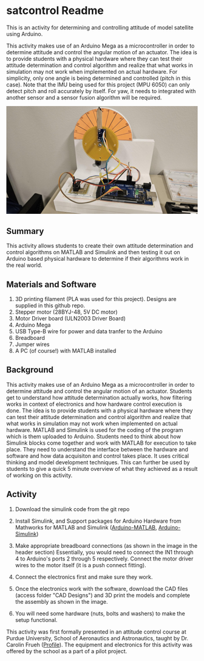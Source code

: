 # satcontrol Readme
This is an activity for determining and controlling attitude of model satellite using Arduino. 

This activity makes use of an Arduino Mega as a microcontroller in order to determine attitude and control the angular motion of an actuator. The idea is to provide students with a physical hardware where they can test their attitude determination and control algorithm and realize that what works in simulation may not work when implemented on actual hardware. For simplicity, only one angle is being determined and controlled (pitch in this case). Note that the IMU being used for this project (MPU 6050) can only detect pitch and roll accurately by itself. For yaw, it needs to integrated with another sensor and a sensor fusion algorithm will be required. 

![Hardware printed and installed](sat_control_rig.jpg "Satcontrol rig with 3D printed hardware and electronics")

## Summary

This activity allows students to create their own attitude determination and control algorithms on MATLAB and Simulink and then testing it out on Arduino based physical hardware to determine if their algorithms work in the real world. 

## Materials and Software

1. 3D printing filament (PLA was used for this project). Designs are supplied in this github repo. 
2. Stepper motor (28BYJ-48, 5V DC motor)
3. Motor Driver board (ULN2003 Driver Board)
4. Arduino Mega
5. USB Type-B wire for power and data tranfer to the Arduino
6. Breadboard
7. Jumper wires
8. A PC (of course!) with MATLAB installed


## Background
This activity makes use of an Arduino Mega as a microcontroller in order to determine attitude and control the angular motion of an actuator. Students get to understand how attitude determination actually works, how filtering works in context of electronics and how hardware control execution is done. The idea is to provide students with a physical hardware where they can test their attitude determination and control algorithm and realize that what works in simulation may not work when implemented on actual hardware. MATLAB and Simulink is used for the coding of the program which is them uploaded to Arduino. Students need to think about how Simulink blocks come together and work with MATLAB for execution to take place. They need to understand the interface between the hardware and software and how data acquisiton and control takes place. It uses critical thinking and model development techniques.  This can further be used by students to give a quick 5 minute overview of what they achieved as a result of working on this activity. 

## Activity

1. Download the simulink code from the git repo
2. Install Simulink, and Support packages for Arduino Hardware from Mathworks for MATLAB and Simulink ([Arduino-MATLAB](https://www.mathworks.com/hardware-support/arduino.html), [Arduino-Simulink](https://www.mathworks.com/matlabcentral/fileexchange/40312-simulink-support-package-for-arduino-hardware))
3. Make appropriate breadboard connections (as shown in the image in the header section)
    Essentially, you would need to connect the IN1 through 4 to Arduino's ports 2 through 5 respectively. Connect the motor driver wires to the motor itself (it is a push connect fitting). 

4. Connect the electronics first and make sure they work. 
5. Once the electronics work with the software, download the CAD files (access folder "CAD Designs") and 3D print the models  and complete the assembly as shown in the image. 
6. You will need some hardware (nuts, bolts and washers) to make the setup functional. 

This activity was first formally presented in an attitude control course at Purdue University, School of Aeronautics and Astronautics, taught by Dr. Carolin Frueh ([Profile](https://engineering.purdue.edu/AAE/people/ptProfile?resource_id=111420)). The equipment and electronics for this activity was offered by the school as a part of a pilot project. 
